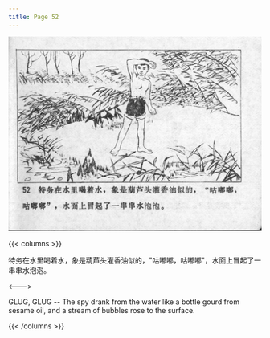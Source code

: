 ```yaml
---
title: Page 52
---
```


![niqiu page](./../../images/niqiu/seifert0397_nqkg_0056_052.jpg)

{{< columns >}}

特务在水里喝着水，象是葫芦头灌香油似的，"咕嘟嘟，咕嘟嘟"，水面上冒起了一串串水泡泡。

<--->

GLUG, GLUG -- The spy drank from the water like a bottle gourd from sesame oil, and a stream of bubbles rose to the surface.

{{< /columns >}}
